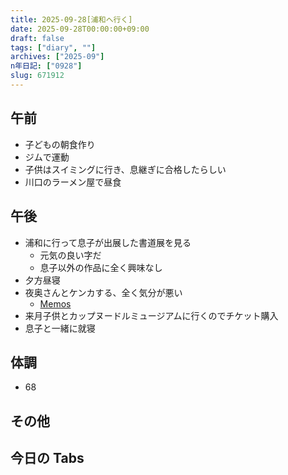 ```yaml
---
title: 2025-09-28[浦和へ行く]
date: 2025-09-28T00:00:00+09:00
draft: false
tags: ["diary", ""]
archives: ["2025-09"]
n年日記: ["0928"]
slug: 671912
---
```


## 午前

- 子どもの朝食作り
- ジムで運動
- 子供はスイミングに行き、息継ぎに合格したらしい
- 川口のラーメン屋で昼食

## 午後

- 浦和に行って息子が出展した書道展を見る
  - 元気の良い字だ
  - 息子以外の作品に全く興味なし
- 夕方昼寝
- 夜奥さんとケンカする、全く気分が悪い
  - [Memos](https://memos.sk85.org/?filter=displayTime%3A2025-09-28)
- 来月子供とカップヌードルミュージアムに行くのでチケット購入
- 息子と一緒に就寝

## 体調

- 68

## その他

## 今日の Tabs
